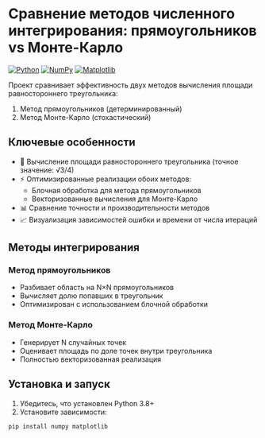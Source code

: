 # Сравнение методов численного интегрирования: прямоугольников vs Монте-Карло

[![Python](https://img.shields.io/badge/Python-3.8%2B-blue)](https://python.org)
[![NumPy](https://img.shields.io/badge/NumPy-1.20%2B-blue)](https://numpy.org)
[![Matplotlib](https://img.shields.io/badge/Matplotlib-3.5%2B-orange)](https://matplotlib.org)

Проект сравнивает эффективность двух методов вычисления площади равностороннего треугольника:
1. Метод прямоугольников (детерминированный)
2. Метод Монте-Карло (стохастический)

## Ключевые особенности

- 📏 Вычисление площади равностороннего треугольника (точное значение: √3/4)
- ⚡ Оптимизированные реализации обоих методов:
  - Блочная обработка для метода прямоугольников
  - Векторизованные вычисления для Монте-Карло
- 📊 Сравнение точности и производительности методов
- 📈 Визуализация зависимостей ошибки и времени от числа итераций

## Методы интегрирования

### Метод прямоугольников
- Разбивает область на N×N прямоугольников
- Вычисляет долю попавших в треугольник
- Оптимизирован с использованием блочной обработки

### Метод Монте-Карло
- Генерирует N случайных точек
- Оценивает площадь по доле точек внутри треугольника
- Полностью векторизованная реализация

## Установка и запуск

1. Убедитесь, что установлен Python 3.8+
2. Установите зависимости:
```bash
pip install numpy matplotlib
